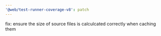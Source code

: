 ```yaml
---
'@web/test-runner-coverage-v8': patch
---
```


fix: ensure the size of source files is calculcated correctly when caching them
